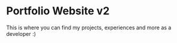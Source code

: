 # Portfolio Website v2

This is where you can find my projects, experiences and more as a developer :)
